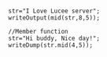 ```luceescript+trycf

str="I Love Lucee server";
writeOutput(mid(str,8,5));

//Member function 
str="Hi buddy, Nice day!";
writeDump(str.mid(4,5));

```